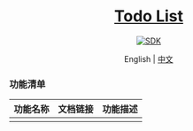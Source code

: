 <h1 align="center">
  <a href="https://github.com/chuxin-cs" target="_blank">Todo List</a>
</h1>

<div align="center">
    <a href="https://golang.google.cn/dl/">
        <img alt="SDK" src="https://img.shields.io/badge/golang SDK-1.22.4-42b883"/>
    </a>
</div>

<p align="center">
  <span>English | <a href="./README.zh-CN.md">中文</a></span>
</p>

### 功能清单
| 功能名称  |  文档链接  | 功能描述 |
| -------- | --------- |--------- |
|  |      |  |
